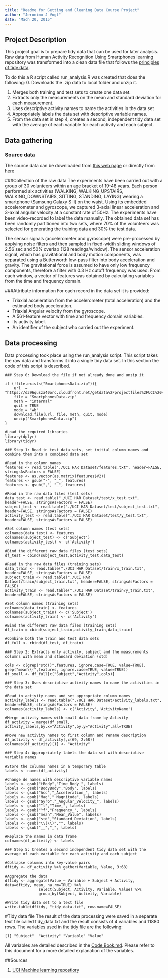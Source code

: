 ```yaml
---
title: "Readme for Getting and Cleaning Data Course Project"
author: "Jeronimo J Vogt"
date: "Mach 20, 2015"
---
```


## Project Description
This project goal is to prepare tidy data that can be used for later analysis.
Raw data from Human Activity Recognition Using Smartphones learning repository was transformed into a clean data file that follows the [principles of tidy data](http://vita.had.co.nz/papers/tidy-data.pdf).

To do this a R script called run_analysis.R was created that does the following:
 0. Downloads the .zip data to local folder and unzip it.
 1. Merges both training and test sets to create one data set.
 2. Extracts only the measurements on the mean and standard deviation for 
    each measurement. 
 3. Uses descriptive activity names to name the activities in the data set
 4. Appropriately labels the data set with descriptive variable names. 
 5. From the data set in step 4, creates a second, independent tidy data 
    set with the average of each variable for each activity and each subject.

## Data gathering
### Source data
The source data can be downloaded from [this web page](http://archive.ics.uci.edu/ml/datasets/Human+Activity+Recognition+Using+Smartphones)
    or directly from [here](https://d396qusza40orc.cloudfront.net/getdata%2Fprojectfiles%2FUCI%20HAR%20Dataset.zip)

###Collection of the raw data
The experiments have been carried out with a group of 30 volunteers within an age bracket of 19-48 years. Each person performed six activities (WALKING, WALKING_UPSTAIRS, WALKING_DOWNSTAIRS, SITTING, STANDING, LAYING) wearing a smartphone (Samsung Galaxy S II) on the waist. Using its embedded accelerometer and gyroscope, we captured 3-axial linear acceleration and 3-axial angular velocity at a constant rate of 50Hz. The experiments have been video-recorded to label the data manually. The obtained data set has been randomly partitioned into two sets, where 70% of the volunteers was selected for generating the training data and 30% the test data. 

The sensor signals (accelerometer and gyroscope) were pre-processed by applying noise filters and then sampled in fixed-width sliding windows of 2.56 sec and 50% overlap (128 readings/window). The sensor acceleration signal, which has gravitational and body motion components, was separated using a Butterworth low-pass filter into body acceleration and gravity. The gravitational force is assumed to have only low frequency components, therefore a filter with 0.3 Hz cutoff frequency was used. From each window, a vector of features was obtained by calculating variables from the time and frequency domain.

###Attribute information
For each record in the data set it is provided: 
- Triaxial acceleration from the accelerometer (total acceleration) and the estimated body acceleration. 
- Triaxial Angular velocity from the gyroscope. 
- A 561-feature vector with time and frequency domain variables. 
- Its activity label. 
- An identifier of the subject who carried out the experiment.

## Data processing
Data processing took place using the run_analysis script. This script takes the raw data and transforms it into a single tidy data set. In this section the code of this script is described.

```{r, results='hide', warning=FALSE, message=FALSE}
### Step 0: Download the file if not already done and unzip it

if (!file.exists("SmartphonesData.zip")){
	url  = "https://d396qusza40orc.cloudfront.net/getdata%2Fprojectfiles%2FUCI%20HAR%20Dataset.zip"
	file = "SmartphonesData.zip"
	meth = "internal"
	quit = TRUE
	mode = "wb"
	download.file(url, file, meth, quit, mode)	
	unzip("SmartphonesData.zip")
}

#Load the required libraries
library(dplyr)
library(tidyr)

### Step 1: Read in test data sets, set initial column names and combine them into a combined data set

#Read in the column names
features <- read.table("./UCI HAR Dataset/features.txt", header=FALSE, stringsAsFactors = FALSE)
features <- as.vector(as.matrix(features$V2))
features <- gsub("-", "_", features)
features <- gsub(",", "_", features)

#Read in the raw data files (test sets)
data_test <- read.table("./UCI HAR Dataset/test/x_test.txt", header=FALSE, stringsAsFactors = FALSE)
subject_test <- read.table("./UCI HAR Dataset/test/subject_test.txt", header=FALSE, stringsAsFactors = FALSE)
activity_test <- read.table("./UCI HAR Dataset/test/y_test.txt", header=FALSE, stringsAsFactors = FALSE)

#Set column names (test sets)
colnames(data_test) <- features
colnames(subject_test) <- c('Subject')
colnames(activity_test) <- c('Activity')

#Bind the different raw data files (test sets)
df_test = cbind(subject_test,activity_test,data_test)

#Read in the raw data files (training sets)
data_train <- read.table("./UCI HAR Dataset/train/x_train.txt", header=FALSE, stringsAsFactors = FALSE)
subject_train <- read.table("./UCI HAR Dataset/train/subject_train.txt", header=FALSE, stringsAsFactors = FALSE)
activity_train <- read.table("./UCI HAR Dataset/train/y_train.txt", header=FALSE, stringsAsFactors = FALSE)

#Set column names (training sets)
colnames(data_train) <- features
colnames(subject_train) <- c('Subject')
colnames(activity_train) <- c('Activity')

#Bind the different raw data files (training sets)
df_train = cbind(subject_train,activity_train,data_train)

#Combine both the train and test data sets
df_full <- rbind(df_test, df_train)

### Step 2: Extracts only activity, subject and the measurements columns with mean and standard deviation (std) 

cols <- c(grep("std()",features, ignore.case=TRUE, value=TRUE), grep("mean\\(",features, ignore.case=TRUE, value=TRUE))
df_small <- df_full[c("Subject","Activity",cols)]

### Step 3: Uses descriptive activity names to name the activities in the data set

#Read in activity names and set appropriate column names
activity_labels <- read.table("./UCI HAR Dataset/activity_labels.txt", header=FALSE, stringsAsFactors = FALSE)
colnames(activity_labels) <- c('Activity','ActivityName')

#Merge activity names with small data frame by Activity
df_activity = merge(df_small, activity_labels,by.x="Activity",by.y="Activity",all=TRUE)

#Move new activity names to first column and rename description
df_activity <- df_activity[,c(69, 2:68)]
colnames(df_activity)[1] <- "Activity"

### Step 4: Appropriately labels the data set with descriptive variable names

#Store the columns names in a temporary table
labels <- names(df_activity)

#Change de names with descriptive variable names
labels <- gsub("tBody","Time_Body_", labels)
labels <- gsub("BodyBody","Body", labels)
labels <- gsub("Acc","_Acceleration_", labels)
labels <- gsub("Mag","_Magnitude", labels)
labels <- gsub("Gyro","_Angular_Velocity_", labels)
labels <- gsub("^t","Time_", labels)
labels <- gsub("^f","Frequency_", labels)
labels <- gsub("mean","Mean_Value", labels)
labels <- gsub("std","Standard_Deviation", labels)
labels <- gsub("\\(\\)","", labels)
labels <- gsub("__","_", labels)

#Replace the names in data frame
colnames(df_activity) <- labels

### Step 5: Creates a second independent tidy data set with the average of each variable for each activity and each subject

#Collapse columns into key-value pairs
dftidy <- df_activity %>% gather(Variable, Value, 3:68)

#Aggregate the data
dftidy <- aggregate(Value ~ Variable + Subject + Activity, data=dftidy, mean, na.rm=TRUE) %>%
               select(Subject, Activity, Variable, Value) %>%
			   group_by(Subject, Activity, Variable)
			   
#Write tidy data set to a text file
write.table(dftidy, "tidy_data.txt", row.name=FALSE)
```

#Tidy data file
The result of the data processing were saved in a separate text file called tidy_data.txt and the result consists of 4 variables and 11880 rows. The variables used in the tidy file are the following:

```{r, echo=FALSE}
[1] "Subject"  "Activity" "Variable" "Value" 
```

All variables are detailed described in the [Code Book.md](Codebook.md). Please refer to this document for a more detailed explanation of the variables.

##Sources
1. [UCI Machine learning repostiory](http://archive.ics.uci.edu/ml/datasets/Human+Activity+Recognition+Using+Smartphones)
